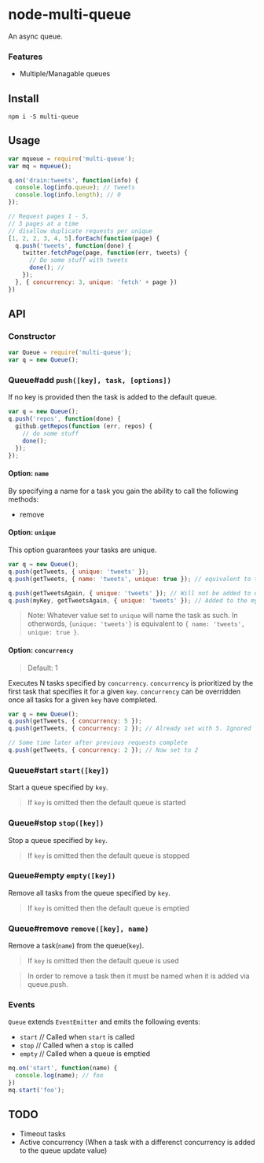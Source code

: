node-multi-queue
================

An async queue.

### Features

* Multiple/Managable queues

## Install

`npm i -S multi-queue`

## Usage

```js
var mqueue = require('multi-queue');
var mq = mqueue();

q.on('drain:tweets', function(info) {
  console.log(info.queue); // tweets
  console.log(info.length); // 0
});

// Request pages 1 - 5,
// 3 pages at a time
// disallow duplicate requests per unique
[1, 2, 2, 3, 4, 5].forEach(function(page) {
  q.push('tweets', function(done) {
    twitter.fetchPage(page, function(err, tweets) {
      // Do some stuff with tweets
      done(); // 
    });
  }, { concurrency: 3, unique: 'fetch' + page })
})

```

## API

### Constructor

```js
var Queue = require('multi-queue');
var q = new Queue();
```

### Queue#add `push([key], task, [options])`

If no key is provided then the task is added to the default queue.

```js
var q = new Queue();
q.push('repos', function(done) {
  github.getRepos(function (err, repos) {
    // do some stuff
    done();
  });
});
```

#### Option: `name`

By specifying a name for a task you gain the ability to call the following methods:

* remove

#### Option: `unique`

This option guarantees your tasks are unique.

```js
var q = new Queue();
q.push(getTweets, { unique: 'tweets' });
q.push(getTweets, { name: 'tweets', unique: true }); // equivalent to the above

q.push(getTweetsAgain, { unique: 'tweets' }); // Will not be added to queue
q.push(myKey, getTweetsAgain, { unique: 'tweets' }); // Added to the myKey queue
```

> Note: Whatever value set to `unique` will name the task as such. In otherwords,
> `{unique: 'tweets'}` is equivalent to `{ name: 'tweets', unique: true }`.

#### Option: `concurrency`
> Default: 1

Executes N tasks specified by `concurrency`. `concurrency` is prioritized by the
first task that specifies it for a given `key`. `concurrency` can be overridden
once all tasks for a given `key` have completed.

```js
var q = new Queue();
q.push(getTweets, { concurrency: 5 });
q.push(getTweets, { concurrency: 2 }); // Already set with 5. Ignored

// Some time later after previous requests complete
q.push(getTweets, { concurrency: 2 }); // Now set to 2
```

### Queue#start `start([key])`

Start a queue specified by `key`.

> If `key` is omitted then the default queue is started

### Queue#stop `stop([key])`

Stop a queue specified by `key`.

> If `key` is omitted then the default queue is stopped

### Queue#empty `empty([key])`

Remove all tasks from the queue specified by `key`.

> If `key` is omitted then the default queue is emptied

### Queue#remove `remove([key], name)`

Remove a task(`name`) from the queue(`key`).

> If `key` is omitted then the default queue is used

> In order to remove a task then it must be named when it is added via queue.push.

### Events

`Queue` extends `EventEmitter` and emits the following events:

* `start` // Called when `start` is called
* `stop`  // Called when a `stop` is called
* `empty` // Called when a queue is emptied

```js
mq.on('start', function(name) {
  console.log(name); // foo
})
mq.start('foo');
```

## TODO
- Timeout tasks
- Active concurrency (When a task with a differenct concurrency is added to the queue update value)
